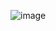 ![image](https://github.com/lookcoins/lookcoins.github.io/assets/43460508/6dbba770-9769-4542-8fe8-d3036e17d71e)
